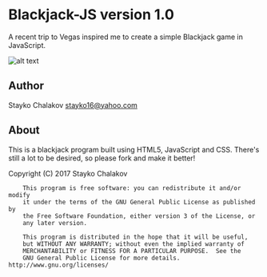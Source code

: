 Blackjack-JS version 1.0
=========================

A recent trip to Vegas inspired me to create a simple Blackjack game in JavaScript.

![alt text](http://i.imgur.com/MppdhCb.png)

Author
------
Stayko Chalakov
stayko16@yahoo.com

About
------
This is a blackjack program built using HTML5, JavaScript and CSS.  There's still a lot to be desired, so please fork and make it better!

Copyright (C) 2017 Stayko Chalakov

    	This program is free software: you can redistribute it and/or modify
    	it under the terms of the GNU General Public License as published by
    	the Free Software Foundation, either version 3 of the License, or
    	any later version.

    	This program is distributed in the hope that it will be useful,
    	but WITHOUT ANY WARRANTY; without even the implied warranty of
    	MERCHANTABILITY or FITNESS FOR A PARTICULAR PURPOSE.  See the
    	GNU General Public License for more details. http://www.gnu.org/licenses/
